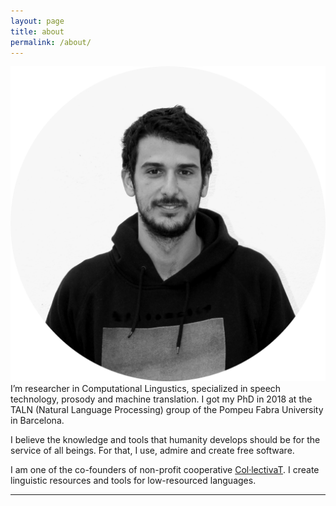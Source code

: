 ```yaml
---
layout: page
title: about
permalink: /about/
---
```


<img class="col one right" src="/img/IMG_0976_circle_1200.png">

<br/>
I’m researcher in Computational Lingustics, specialized in speech technology, prosody and machine translation. I got my PhD in 2018 at the TALN (Natural Language Processing) group of the Pompeu Fabra University in Barcelona.

I believe the knowledge and tools that humanity develops should be for the service of all beings. For that, I use, admire and create free software. 

I am one of the co-founders of non-profit cooperative <a href="https://collectivat.cat/" target="https://collectivat.cat/">Col·lectivaT</a>. I create linguistic resources and tools for low-resourced languages.
<br/>
<hr/>
<br/>
<span class="contacticon center">
	<a href="mailto:alp@collectivat.cat"><i class="fa fa-envelope-square"></i></a>
	<a href="https://github.com/alpoktem" target="_blank"><i class="fa fa-github-square"></i></a>
	<a href="https://www.linkedin.com/in/alp-oktem" target="_blank"><i class="fa fa-linkedin-square"></i></a>
	<a href="https://twitter.com/OktemAlp" target="_blank"><i class="fa fa-twitter-square"></i></a>
	<a href="https://scholar.google.es/citations?user=wl2I1EoAAAAJ" target="_blank"><i class="ai ai-google-scholar-square"></i></a>
	<a href="/etc/cv-AlpOKTEM-240419.pdf" target="_blank"><i class="ai ai-cv-square"></i></a>
</span>

<!-- <div class="col three caption">
	You can drop me a line 
</div> -->

